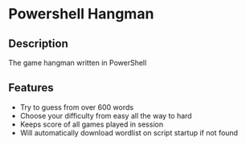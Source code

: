 # Powershell Hangman

## Description
The game hangman written in PowerShell

## Features
- Try to guess from over 600 words
- Choose your difficulty from easy all the way to hard
- Keeps score of all games played in session
- Will automatically download wordlist on script startup if not found
